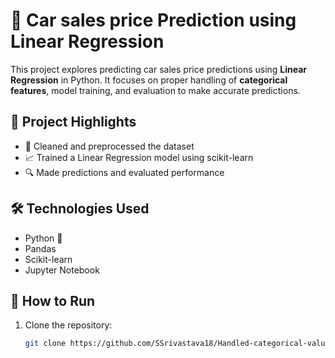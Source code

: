 # 🚗 Car sales price Prediction using Linear Regression

This project explores predicting car sales price predictions using **Linear Regression** in Python. It focuses on proper handling of **categorical features**, model training, and evaluation to make accurate predictions.

## 📌 Project Highlights

- 🧼 Cleaned and preprocessed the dataset
- 📈 Trained a Linear Regression model using scikit-learn
- 🔍 Made predictions and evaluated performance

## 🛠️ Technologies Used

- Python 🐍
- Pandas
- Scikit-learn
- Jupyter Notebook

## 🚀 How to Run

1. Clone the repository:

   ```bash
   git clone https://github.com/SSrivastava18/Handled-categorical-values-and-predictions.git
  
